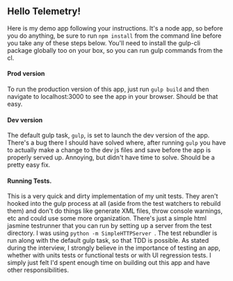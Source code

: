 ## Hello Telemetry!
Here is my demo app following your instructions. It's a node app, so before you do anything, be sure to run `npm install` from the command line before you take any of these steps below. You'll need to install the gulp-cli package globally too on your box, so you can run gulp commands from the cl.

#### Prod version
To run the production version of this app, just run `gulp build` and then navigate to localhost:3000 to see the app in your browser. Should be that easy.

#### Dev version
The default gulp task, `gulp`, is set to launch the dev version of the app. There's a bug there I should have solved where, after running `gulp` you have to actually make a change to the dev js files and save before the app is properly served up. Annoying, but didn't have time to solve. Should be a pretty easy fix.

#### Running Tests.
This is a very quick and dirty implementation of my unit tests. They aren't hooked into the gulp process at all (aside from the test watchers to rebuild them) and don't do things like generate XML files, throw console warnings, etc and could use some more organization. There's just a simple html jasmine testrunner that you can run by setting up a server from the test directory. I was using `python -m SimpleHTTPServer `. The test rebundler is run along with the default gulp task, so that TDD is possible. As stated during the interview, I strongly believe in the importance of testing an app, whether with units tests or functional tests or with UI regression tests. I simply just felt I'd spent enough time on building out this app and have other responsibilities.
